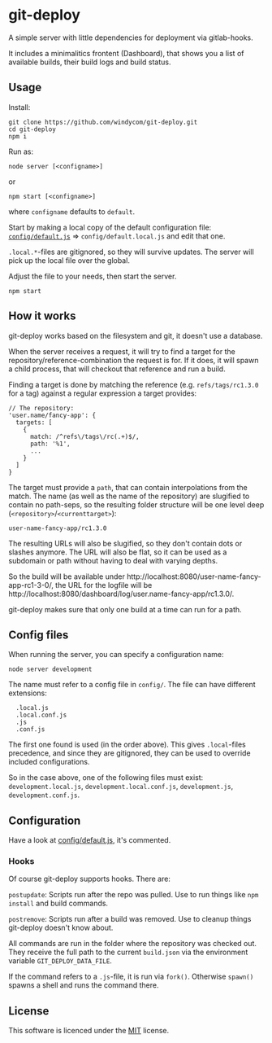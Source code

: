 # git-deploy

A simple server with little dependencies for deployment via gitlab-hooks.

It includes a minimalitics frontent (Dashboard), that shows you a list of available
builds, their build logs and build status.

## Usage

Install:

```shell
git clone https://github.com/windycom/git-deploy.git
cd git-deploy
npm i
```
Run as:
```
node server [<configname>]
```
or
```
npm start [<configname>]
```
where `configname` defaults to `default`.

Start by making a local copy of the default configuration file:
[`config/default.js`](config/default.js) => `config/default.local.js` and edit that one.

`.local.*`-files are gitignored, so they will survive updates. The server will pick up
the local file over the global.

Adjust the file to your needs, then start the server.

```shell
npm start
```

## How it works

git-deploy works based on the filesystem and git, it doesn't use a database.

When the server receives a request, it will try to find a target for the
repository/reference-combination the request is for. If it does, it will spawn
a child process, that will checkout that reference and run a build.

Finding a target is done by matching the reference (e.g. `refs/tags/rc1.3.0` for a tag)
against a regular expression a target provides:

```
// The repository:
'user.name/fancy-app': {
  targets: [
    {
      match: /^refs\/tags\/rc(.+)$/,
      path: '%1',
      ...
    }
  ]
}
```

The target must provide a `path`, that can contain interpolations from the match.
The name (as well as the name of the repository) are slugified to contain no path-seps,
so the resulting folder structure will be one level deep (`<repository>`/`<currenttarget>`):

```
user-name-fancy-app/rc1.3.0
```

The resulting URLs will also be slugified, so they don't contain dots or slashes
anymore. The URL will also be flat, so it can be used as a subdomain or path
without having to deal with varying depths.

So the build will be available under http://localhost:8080/user-name-fancy-app-rc1-3-0/,
the URL for the logfile will be http://localhost:8080/dashboard/log/user.name-fancy-app/rc1.3.0/.

git-deploy makes sure that only one build at a time can run for a path.

## Config files

When running the server, you can specify a configuration name:

```shell
node server development
```

The name must refer to a config file in `config/`. The file can have different extensions:

```
  .local.js
  .local.conf.js
  .js
  .conf.js
```

The first one found is used (in the order above). This gives `.local`-files precedence,
and since they are gitignored, they can be used to override included configurations.

So in the case above, one of the following files must exist:
`development.local.js`, `development.local.conf.js`, `development.js`, `development.conf.js`.

## Configuration

Have a look at [config/default.js](config/default.js), it's commented.

### Hooks

Of course git-deploy supports hooks. There are:

`postupdate`: Scripts run after the repo was pulled. Use to run things like `npm install`
and build commands.

`postremove`: Scripts run after a build was removed. Use to cleanup things git-deploy
doesn't know about.

All commands are run in the folder where the repository was checked out. They receive the
full path to the current `build.json` via the environment variable `GIT_DEPLOY_DATA_FILE`.

If the command refers to a `.js`-file, it is run via `fork()`. Otherwise `spawn()`
spawns a shell and runs the command there.

## License

This software is licenced under the [MIT](https://opensource.org/licenses/MIT) license.
